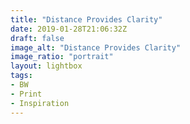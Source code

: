 ```yaml
---
title: "Distance Provides Clarity"
date: 2019-01-28T21:06:32Z
draft: false
image_alt: "Distance Provides Clarity"
image_ratio: "portrait"
layout: lightbox
tags:
- BW
- Print
- Inspiration
---
```

